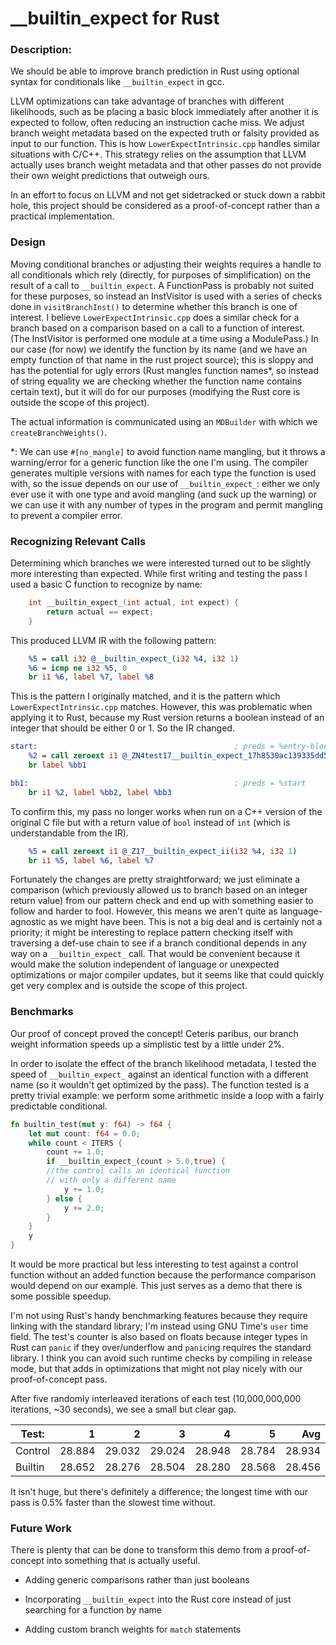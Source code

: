 # \_\_builtin\_expect for Rust


### Description:

We should be able to improve branch prediction in Rust using optional syntax for conditionals like `__builtin_expect` in gcc. 

LLVM optimizations can take advantage of branches with different likelihoods, such as be placing a basic block immediately after another it is expected to follow, often reducing an instruction cache miss. 
We adjust branch weight metadata based on the expected truth or falsity provided as input to our function.
This is how `LowerExpectIntrinsic.cpp` handles similar situations with C/C++. This strategy relies on the assumption that LLVM actually uses branch weight metadata and that other passes do not provide their own weight predictions that outweigh ours.

In an effort to focus on LLVM and not get sidetracked or stuck down a rabbit hole, this project should be considered as a proof-of-concept rather than a practical implementation. 

### Design

Moving conditional branches or adjusting their weights requires a handle to all conditionals which rely (directly, for purposes of simplification) on the result of a call to `__builtin_expect`. 
A FunctionPass is probably not suited for these purposes, so instead an InstVisitor is used with a series of checks done in `visitBranchInst()` to determine whether this branch is one of interest. 
I believe `LowerExpectIntrinsic.cpp` does a similar check for a branch based on a comparison based on a call to a function of interest. 
(The InstVisitor is performed one module at a time using a ModulePass.)
In our case (for now) we identify the function by its name (and we have an empty function of that name in the rust project source); this is sloppy and has the potential for ugly errors (Rust mangles function names\*, so instead of string equality we are checking whether the function name contains certain text), but it will do for our purposes (modifying the Rust core is outside the scope of this project).

The actual information is communicated using an `MDBuilder` with which we `createBranchWeights()`. 

\*: We can use `#[no_mangle]` to avoid function name mangling, but it throws a warning/error for a generic function like the one I'm using. The compiler generates multiple versions with names for each type the function is used with, so the issue depends on our use of `__builtin_expect_`: either we only ever use it with one type and avoid mangling (and suck up the warning) or we can use it with any number of types in the program and permit mangling to prevent a compiler error.

### Recognizing Relevant Calls

Determining which branches we were interested turned out to be slightly more interesting than expected. While first writing and testing the pass I used a basic C function to recognize by name:
```C
    int __builtin_expect_(int actual, int expect) {
        return actual == expect;
    }
```

This produced LLVM IR with the following pattern:
```LLVM
    %5 = call i32 @__builtin_expect_(i32 %4, i32 1)
    %6 = icmp ne i32 %5, 0
    br i1 %6, label %7, label %8
```
This is the pattern I originally matched, and it is the pattern which `LowerExpectIntrinsic.cpp` matches. However, this was problematic when applying it to Rust, because my Rust version returns a boolean instead of an integer that should be either 0 or 1. So the IR changed.
```LLVM
start:                                            ; preds = %entry-block
    %2 = call zeroext i1 @_ZN4test17__builtin_expect_17h8530ac139335dd58E(i32 %0, i32 2)
    br label %bb1

bb1:                                              ; preds = %start
    br i1 %2, label %bb2, label %bb3
```
To confirm this, my pass no longer works when run on a C++ version of the original C file but with a return value of `bool` instead of `int` (which is understandable from the IR).
```LLVM
    %5 = call zeroext i1 @_Z17__builtin_expect_ii(i32 %4, i32 1)
    br i1 %5, label %6, label %7

```
Fortunately the changes are pretty straightforward; we just eliminate a comparison (which previously allowed us to branch based on an integer return value) from our pattern check and end up with something easier to follow and harder to fool. However, this means we aren't quite as language-agnostic as we might have been. This is not a big deal and is certainly not a priority; it might be interesting to replace pattern checking itself with traversing a def-use chain to see if a branch conditional depends in any way on a `__builtin_expect_` call. 
That would be convenient because it would make the solution independent of language or unexpected optimizations or major compiler updates, but it seems like that could quickly get very complex and is outside the scope of this project.

### Benchmarks

Our proof of concept proved the concept! Ceteris paribus, our branch weight information speeds up a simplistic test by a little under 2%. 

In order to isolate the effect of the branch likelihood metadata, I tested the speed of `__builtin_expect_` against an identical function with a different name (so it wouldn't get optimized by the pass).
The function tested is a pretty trivial example: we perform some arithmetic inside a loop with a fairly predictable conditional.
```Rust
fn builtin_test(mut y: f64) -> f64 {
    let mut count: f64 = 0.0;
    while count < ITERS {
        count += 1.0;
        if __builtin_expect_(count > 5.0,true) {
        //the control calls an identical function 
        // with only a different name
            y += 1.0;
        } else {
            y += 2.0;
        }
    }
    y
}
```

It would be more practical but less interesting to test against a control function without an added function because the performance comparison would depend on our example. This just serves as a demo that there is some possible speedup.

I'm not using Rust's handy benchmarking features because they require linking with the standard library; I'm instead using GNU Time's `user` time field. The test's counter is also based on floats because integer types in Rust can `panic` if they over/underflow and `panic`ing requires the standard library. I think you can avoid such runtime checks by compiling in release mode, but that adds in optimizations that might not play nicely with our proof-of-concept pass.

After five randomly interleaved iterations of each test (10,000,000,000 iterations, ~30 seconds), we see a small but clear gap. 

| Test:     |   1   |   2   |   3   |   4   |   5   |   Avg |
| --------- |------:|------:|------:|------:|------:|------:|
| Control   |28.884 |29.032 |29.024 |28.948 |28.784 |28.934 |
| Builtin   |28.652 |28.276 |28.504 |28.280 |28.568 |28.456 |

It isn't huge, but there's definitely a difference; the longest time with our pass is 0.5% faster than the slowest time without. 


### Future Work

There is plenty that can be done to transform this demo from a proof-of-concept into something that is actually useful. 

* Adding generic comparisons rather than just booleans

* Incorporating `__builtin_expect` into the Rust core instead of just searching for a function by name

* Adding custom branch weights for `match` statements

